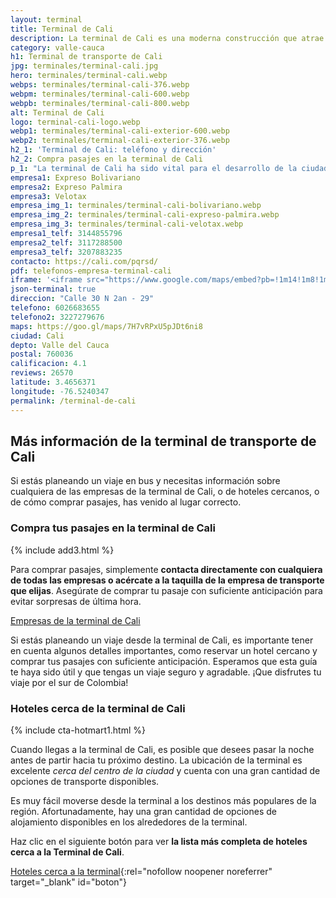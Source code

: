 ```yaml
---
layout: terminal
title: Terminal de Cali
description: La terminal de Cali es una moderna construcción que atrae miles de visitantes a diario. Viaja seguro por esta terminal de transporte.
category: valle-cauca
h1: Terminal de transporte de Cali
jpg: terminales/terminal-cali.jpg
hero: terminales/terminal-cali.webp
webps: terminales/terminal-cali-376.webp
webpm: terminales/terminal-cali-600.webp
webpb: terminales/terminal-cali-800.webp
alt: Terminal de Cali
logo: terminal-cali-logo.webp
webp1: terminales/terminal-cali-exterior-600.webp
webp2: terminales/terminal-cali-exterior-376.webp
h2_1: 'Terminal de Cali: teléfono y dirección'
h2_2: Compra pasajes en la terminal de Cali
p_1: "La terminal de Cali ha sido vital para el desarrollo de la ciudad. También, ha sido y sigue siendo una fuente de generación de empleo."
empresa1: Expreso Bolivariano
empresa2: Expreso Palmira
empresa3: Velotax
empresa_img_1: terminales/terminal-cali-bolivariano.webp
empresa_img_2: terminales/terminal-cali-expreso-palmira.webp
empresa_img_3: terminales/terminal-cali-velotax.webp
empresa1_telf: 3144855796
empresa2_telf: 3117288500
empresa3_telf: 3207883235
contacto: https://cali.com/pqrsd/
pdf: telefonos-empresa-terminal-cali
iframe: '<iframe src="https://www.google.com/maps/embed?pb=!1m14!1m8!1m3!1d3965.8771378474376!2d-75.571231!3d6.279879!3m2!1i1024!2i768!4f13.1!3m3!1m2!1s0x8e4428d778c62ff7%3A0x14b3b886bb9997e3!2sTerminales%20Medell%C3%ADn%20-%20Norte!5e0!3m2!1ses!2sco!4v1676576605595!5m2!1ses!2sco" width="100%" height="450" style="border:0;" allowfullscreen="" loading="lazy" referrerpolicy="no-referrer-when-downgrade"></iframe>'
json-terminal: true
direccion: "Calle 30 N 2an - 29"
telefono: 6026683655
telefono2: 3227279676
maps: https://goo.gl/maps/7H7vRPxU5pJDt6ni8
ciudad: Cali
depto: Valle del Cauca
postal: 760036
calificacion: 4.1
reviews: 26570
latitude: 3.4656371
longitude: -76.5240347
permalink: /terminal-de-cali
---
```

## Más información de la terminal de transporte de Cali

Si estás planeando un viaje en bus y necesitas información sobre cualquiera de las empresas de la terminal de Cali, o de hoteles cercanos, o de cómo comprar pasajes, has venido al lugar correcto.

### Compra tus pasajes en la terminal de Cali

{% include add3.html %}

Para comprar pasajes, simplemente **contacta directamente con cualquiera de todas las empresas o acércate a la taquilla de la empresa de transporte que elijas**. Asegúrate de comprar tu pasaje con suficiente anticipación para evitar sorpresas de última hora.

[Empresas de la terminal de Cali]({{page.url}}/{{page.pdf}})

Si estás planeando un viaje desde la terminal de Cali, es importante tener en cuenta algunos detalles importantes, como reservar un hotel cercano y comprar tus pasajes con suficiente anticipación. Esperamos que esta guía te haya sido útil y que tengas un viaje seguro y agradable. ¡Que disfrutes tu viaje por el sur de Colombia!

### Hoteles cerca de la terminal de Cali

{% include cta-hotmart1.html %}

Cuando llegas a la terminal de Cali, es posible que desees pasar la noche antes de partir hacia tu próximo destino. La ubicación de la terminal es excelente *cerca del centro de la ciudad* y cuenta con una gran cantidad de opciones de transporte disponibles.

Es muy fácil moverse desde la terminal a los destinos más populares de la región. Afortunadamente, hay una gran cantidad de opciones de alojamiento disponibles en los alrededores de la terminal.

Haz clic en el siguiente botón para ver **la lista más completa de hoteles cerca a la Terminal de Cali**.

[Hoteles cerca a la terminal](https://www.google.com/maps/search/Hoteles/@10.910865,-74.7979319,15.75z/data=!4m2!2m1!6e3){:rel="nofollow noopener noreferrer" target="_blank" id="boton"}
